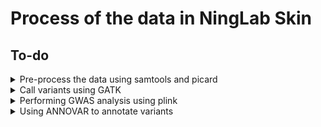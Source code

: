 # Process of the data in NingLab Skin

## To-do

<details>
<summary>Pre-process the data using samtools and picard</summary>

  - [ ] Create BAM files from SAM files
    <details>
    <summary>Details</summary>

    - [x] Code  
    - [ ] Run  

    </details>

  - [ ] Add read groups to BAM files
    <details>
    <summary>Details</summary>

    - [x] Code  
    - [ ] Run  

    </details>

  - [ ] Sort BAM files
    <details>
    <summary>Details</summary>

    - [x] Code  
    - [ ] Run  

    </details>

  - [ ] Index sorted BAM files
    <details>
    <summary>Details</summary>

    - [x] Code  
    - [ ] Run  

    </details>

  - [ ] Mark and remove duplicates in BAM files
    <details>
    <summary>Details</summary>

    - [ ] Code  
    - [ ] Run  

    </details>

</details>

<details>
<summary>Call variants using GATK</summary>

  - [ ] BQSR using `GATK BaseRecalibrator`
    <details>
    <summary>Details</summary>

    - [ ] Code  
    - [ ] Run  

    </details>

  - [ ] Apply BQSR using `GATK ApplyBQSR`
    <details>
    <summary>Details</summary>

    - [ ] Code  
    - [ ] Run  

    </details>

  - [ ] Call variants using `GATK HaplotypeCaller`
    <details>
    <summary>Details</summary>

    - [ ] Code  
    - [ ] Run  

    </details>

  - [ ] Filter variants using `GATK VariantFiltration`
    <details>
    <summary>Details</summary>

    - [ ] Code  
    - [ ] Run  

    </details>

</details>

<details>
<summary>Performing GWAS analysis using plink</summary>

  - [ ] Convert VCF to PLINK format
    <details>
    <summary>Details</summary>

    - [ ] Code  
    - [ ] Run  

    </details>

  - [ ] Perform quality control on PLINK data
    <details>
    <summary>Details</summary>

    - [ ] Code  
    - [ ] Run  

    </details>

  - [ ] Perform GWAS analysis using PLINK
    <details>
    <summary>Details</summary>

    - [ ] Code  
    - [ ] Run  

    </details>

  - [ ] PCA analysis using PLINK
    <details>
    <summary>Details</summary>

    - [ ] Code  
    - [ ] Run  

    </details>

</details>

<details>
<summary>Using ANNOVAR to annotate variants</summary>

  - [ ] Annotate variants using `ANNOVAR`
    <details>
    <summary>Details</summary>

    - [ ] Code  
    - [ ] Run  

    </details>

  - [ ] Filter annotated variants
    <details>
    <summary>Details</summary>

    - [ ] Code  
    - [ ] Run  

    </details>

</details>

